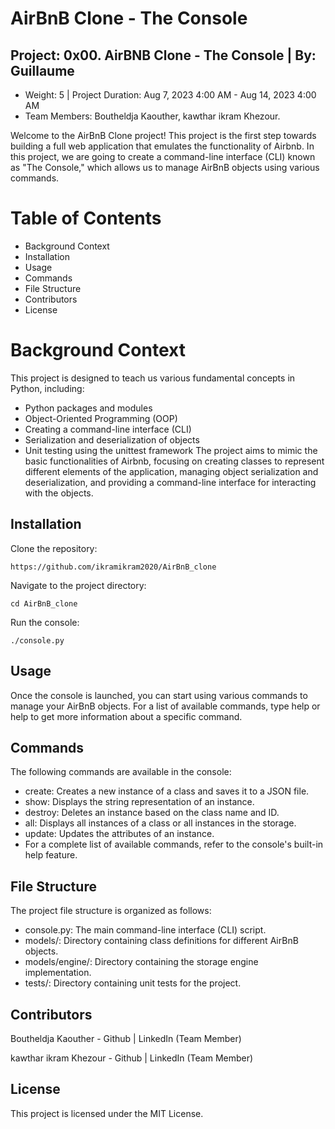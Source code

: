 # AirBnB Clone - The Console
## Project: 0x00. AirBNB Clone - The Console | By: Guillaume
- Weight: 5 | Project Duration: Aug 7, 2023 4:00 AM - Aug 14, 2023 4:00 AM
- Team Members: Boutheldja Kaouther,  kawthar ikram Khezour.

Welcome to the AirBnB Clone project! This project is the first step towards building a full web application that emulates the functionality of Airbnb. In this project, we are going to create a command-line interface (CLI) known as "The Console," which allows us to manage AirBnB objects using various commands.

# Table of Contents
- Background Context
- Installation
- Usage
- Commands
- File Structure
- Contributors
- License

# Background Context
This project is designed to teach us various fundamental concepts in Python, including:

- Python packages and modules
- Object-Oriented Programming (OOP)
- Creating a command-line interface (CLI)
- Serialization and deserialization of objects
- Unit testing using the unittest framework
The project aims to mimic the basic functionalities of Airbnb, focusing on creating classes to represent different elements of the application, managing object serialization and deserialization, and providing a command-line interface for interacting with the objects.

## Installation
Clone the repository:
```
https://github.com/ikramikram2020/AirBnB_clone
```
Navigate to the project directory:
```
cd AirBnB_clone
```

Run the console:
```
./console.py
```
## Usage
Once the console is launched, you can start using various commands to manage your AirBnB objects. For a list of available commands, type help or help <command> to get more information about a specific command.

## Commands
The following commands are available in the console:

- create: Creates a new instance of a class and saves it to a JSON file.
- show: Displays the string representation of an instance.
- destroy: Deletes an instance based on the class name and ID.
- all: Displays all instances of a class or all instances in the storage.
- update: Updates the attributes of an instance.
- For a complete list of available commands, refer to the console's built-in help feature.

## File Structure
The project file structure is organized as follows:

- console.py: The main command-line interface (CLI) script.
- models/: Directory containing class definitions for different AirBnB objects.
- models/engine/: Directory containing the storage engine implementation.
- tests/: Directory containing unit tests for the project.
## Contributors
Boutheldja Kaouther - Github | LinkedIn (Team Member)

 kawthar ikram Khezour - Github | LinkedIn (Team Member)

## License
This project is licensed under the MIT License.


